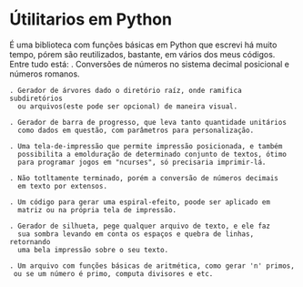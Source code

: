 # Útilitarios em Python
É uma biblioteca com funções básicas em Python que escrevi há muito tempo, pórem são reutilizados, bastante, em vários dos meus códigos.
Entre tudo está:
    . Conversões de números no sistema decimal posicional e números romanos.
    
    . Gerador de árvores dado o diretório raíz, onde ramifica subdiretórios
      ou arquivos(este pode ser opcional) de maneira visual.
    
    . Gerador de barra de progresso, que leva tanto quantidade unitários
      como dados em questão, com parâmetros para personalização.
    
    . Uma tela-de-impressão que permite impressão posicionada, e também 
      possibilita a emolduração de determinado conjunto de textos, ótimo
      para programar jogos em "ncurses", só precisaria imprimir-lá.
      
    . Não totltamente terminado, porém a conversão de números decimais 
      em texto por extensos.
     
    . Um código para gerar uma espiral-efeito, poode ser aplicado em 
      matriz ou na própria tela de impressão.
     
    . Gerador de silhueta, pege qualquer arquivo de texto, e ele faz 
      sua sombra levando em conta os espaços e quebra de linhas, retornando
      uma bela impressão sobre o seu texto.
     
    . Um arquivo com funções básicas de aritmética, como gerar 'n' primos,
     ou se um número é primo, computa divisores e etc.
